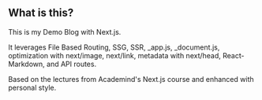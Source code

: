 ## What is this?

This is my Demo Blog with Next.js.

It leverages File Based Routing, SSG, SSR, \_app.js, \_document.js, optimization with next/image, next/link, metadata with next/head, React-Markdown, and API routes.

Based on the lectures from Academind's Next.js course and enhanced with personal style.

